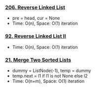 ### [206. Reverse Linked List](https://github.com/liangliang1120/leetcode/blob/main/solutions/0206-Reverse-Linked-List.py)
- pre = head, cur = None
- Time: O(n), Space: O(1) iteration


### [92. Reverse Linked List II](https://github.com/liangliang1120/leetcode/blob/main/solutions/0092-Reverse-Linked-List-II.py)
- Time: O(n), Space: O(1) iteration

### [21. Merge Two Sorted Lists](https://github.com/liangliang1120/leetcode/blob/main/solutions/0021-Merge-Two-Sorted-Lists.py)
- dummy = ListNode(-1), temp = dummy
- temp.next = l1 if l1 is not None else l2
- Time: O(n+m), Space: O(1) iteration
